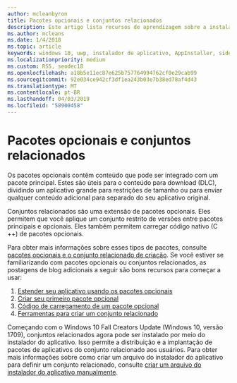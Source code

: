 ```yaml
---
author: mcleanbyron
title: Pacotes opcionais e conjuntos relacionados
description: Este artigo lista recursos de aprendizagem sobre a instalação conjuntos relacionados por meio do instalador do aplicativo.
ms.author: mcleans
ms.date: 1/4/2018
ms.topic: article
keywords: windows 10, uwp, instalador de aplicativo, AppInstaller, sideload, conjunto relacionado, pacotes opcionais
ms.localizationpriority: medium
ms.custom: RS5, seodec18
ms.openlocfilehash: a18b5e11ec87e625b757764994762cf0e29cab99
ms.sourcegitcommit: 92e034ce942cf3df1ea243b03e7b38ed78af4d43
ms.translationtype: MT
ms.contentlocale: pt-BR
ms.lasthandoff: 04/03/2019
ms.locfileid: "58900458"
---
```

# <a name="optional-packages-and-related-sets"></a>Pacotes opcionais e conjuntos relacionados

Os pacotes opcionais contêm conteúdo que pode ser integrado com um pacote principal. Estes são úteis para o conteúdo para download (DLC), dividindo um aplicativo grande para restrições de tamanho ou para enviar qualquer conteúdo adicional para separado do seu aplicativo original.

Conjuntos relacionados são uma extensão de pacotes opcionais. Eles permitem que você aplique um conjunto restrito de versões entre pacotes principais e opcionais. Eles também permitem carregar código nativo (C ++) de pacotes opcionais.

Para obter mais informações sobre esses tipos de pacotes, consulte [pacotes opcionais e o conjunto relacionado de criação](https://docs.microsoft.com/windows/uwp/packaging/optional-packages). Se você estiver se familiarizando com pacotes opcionais ou conjuntos relacionados, as postagens de blog adicionais a seguir são bons recursos para começar a usar:

1.  [Estender seu aplicativo usando os pacotes opcionais](https://blogs.msdn.microsoft.com/appinstaller/2017/04/05/uwpoptionalpackages/)
2.  [Criar seu primeiro pacote opcional](https://blogs.msdn.microsoft.com/appinstaller/2017/05/09/build-your-first-optional-package/)
3.  [Código de carregamento de um pacote opcional](https://blogs.msdn.microsoft.com/appinstaller/2017/05/11/loading-code-from-an-optional-package/)
4.  [Ferramentas para criar um conjunto relacionado](https://blogs.msdn.microsoft.com/appinstaller/2017/05/12/tooling-to-create-a-related-set/)

Começando com o Windows 10 Fall Creators Update (Windows 10, versão 1709), conjuntos relacionados agora pode ser instalado por meio do instalador do aplicativo. Isso permite a distribuição e a implantação de pacotes de aplicativos do conjunto relacionado aos usuários. Para obter mais informações sobre como criar um arquivo do instalador do aplicativo para definir um conjunto relacionado, consulte [criar um arquivo do instalador do aplicativo manualmente](how-to-create-appinstaller-file.md).
